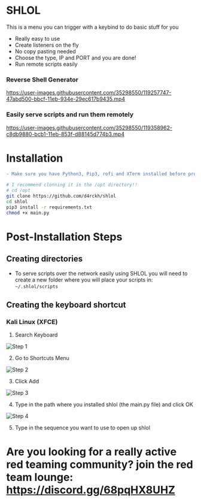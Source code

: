 # SHLOL

This is a menu you can trigger with a keybind to do basic stuff for you

- Really easy to use
- Create listeners on the fly
- No copy pasting needed
- Choose the type, IP and PORT and you are done!
- Run remote scripts easily

### Reverse Shell Generator

https://user-images.githubusercontent.com/35298550/119257747-47abd500-bbcf-11eb-934e-29ec617b9435.mp4

### Easily serve scripts and run them remotely

https://user-images.githubusercontent.com/35298550/119358962-c8db9880-bcb1-11eb-853f-d88145d774b3.mp4

# Installation

```diff
- Make sure you have Python3, Pip3, rofi and XTerm installed before proceeding to the installation process!
```

```bash
# I recommend clonning it in the /opt directory!!
# cd /opt
git clone https://github.com/d4rckh/shlol
cd shlol
pip3 install -r requirements.txt
chmod +x main.py
```

# Post-Installation Steps

## Creating directories

- To serve scripts over the network easily using SHLOL you will need to create a new folder where you will place your scripts in: `~/.shlol/scripts`

## Creating the keyboard shortcut

### Kali Linux (XFCE) 

1. Search Keyboard 

![Step 1](assets/step1.png)

2. Go to Shortcuts Menu 

![Step 2](assets/step2.png)

3. Click Add 

![Step 3](assets/step3.png)

4. Type in the path where you installed shlol (the main.py file) and click OK

![Step 4](assets/step4.png)

5. Type in the sequence you want to use to open up shlol

# Are you looking for a really active red teaming community? join the red team lounge: https://discord.gg/68pqHX8UHZ
